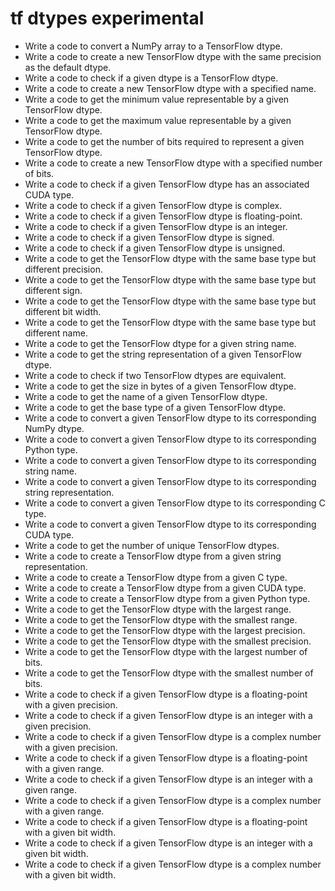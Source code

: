 # tf dtypes experimental

- Write a code to convert a NumPy array to a TensorFlow dtype.
- Write a code to create a new TensorFlow dtype with the same precision as the default dtype.
- Write a code to check if a given dtype is a TensorFlow dtype.
- Write a code to create a new TensorFlow dtype with a specified name.
- Write a code to get the minimum value representable by a given TensorFlow dtype.
- Write a code to get the maximum value representable by a given TensorFlow dtype.
- Write a code to get the number of bits required to represent a given TensorFlow dtype.
- Write a code to create a new TensorFlow dtype with a specified number of bits.
- Write a code to check if a given TensorFlow dtype has an associated CUDA type.
- Write a code to check if a given TensorFlow dtype is complex.
- Write a code to check if a given TensorFlow dtype is floating-point.
- Write a code to check if a given TensorFlow dtype is an integer.
- Write a code to check if a given TensorFlow dtype is signed.
- Write a code to check if a given TensorFlow dtype is unsigned.
- Write a code to get the TensorFlow dtype with the same base type but different precision.
- Write a code to get the TensorFlow dtype with the same base type but different sign.
- Write a code to get the TensorFlow dtype with the same base type but different bit width.
- Write a code to get the TensorFlow dtype with the same base type but different name.
- Write a code to get the TensorFlow dtype for a given string name.
- Write a code to get the string representation of a given TensorFlow dtype.
- Write a code to check if two TensorFlow dtypes are equivalent.
- Write a code to get the size in bytes of a given TensorFlow dtype.
- Write a code to get the name of a given TensorFlow dtype.
- Write a code to get the base type of a given TensorFlow dtype.
- Write a code to convert a given TensorFlow dtype to its corresponding NumPy dtype.
- Write a code to convert a given TensorFlow dtype to its corresponding Python type.
- Write a code to convert a given TensorFlow dtype to its corresponding string name.
- Write a code to convert a given TensorFlow dtype to its corresponding string representation.
- Write a code to convert a given TensorFlow dtype to its corresponding C type.
- Write a code to convert a given TensorFlow dtype to its corresponding CUDA type.
- Write a code to get the number of unique TensorFlow dtypes.
- Write a code to create a TensorFlow dtype from a given string representation.
- Write a code to create a TensorFlow dtype from a given C type.
- Write a code to create a TensorFlow dtype from a given CUDA type.
- Write a code to create a TensorFlow dtype from a given Python type.
- Write a code to get the TensorFlow dtype with the largest range.
- Write a code to get the TensorFlow dtype with the smallest range.
- Write a code to get the TensorFlow dtype with the largest precision.
- Write a code to get the TensorFlow dtype with the smallest precision.
- Write a code to get the TensorFlow dtype with the largest number of bits.
- Write a code to get the TensorFlow dtype with the smallest number of bits.
- Write a code to check if a given TensorFlow dtype is a floating-point with a given precision.
- Write a code to check if a given TensorFlow dtype is an integer with a given precision.
- Write a code to check if a given TensorFlow dtype is a complex number with a given precision.
- Write a code to check if a given TensorFlow dtype is a floating-point with a given range.
- Write a code to check if a given TensorFlow dtype is an integer with a given range.
- Write a code to check if a given TensorFlow dtype is a complex number with a given range.
- Write a code to check if a given TensorFlow dtype is a floating-point with a given bit width.
- Write a code to check if a given TensorFlow dtype is an integer with a given bit width.
- Write a code to check if a given TensorFlow dtype is a complex number with a given bit width.
